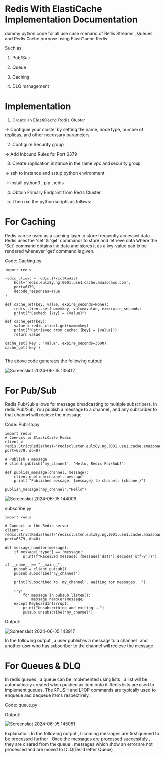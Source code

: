 # Redis With ElastiCache Implementation Documentation

dummy python code for all use case scenario of Redis Streams , Queues and Redis Cache purpose using ElastiCache Redis 

Such as

1. Pub/Sub

2. Queue

3. Caching

4. DLQ management

# Implementation

1. Create an ElastiCache Redis Cluster 

→ Configure your cluster by setting the name, node type, number of replicas, and other necessary parameters.

2. Configure Security group 

→ Add Inbound Rules for Port 6379

3. Create application instance in the same vpc and security group

→ ssh to instance and setup python environment

-> install python3 , pip , redis

4. Obtain Primary Endpoint from Redis Cluster

5. Then run the python scripts as follows: 

# For Caching 

Redis can be used as a caching layer to store frequently accessed data.
Redis uses the 'set' & 'get' commands to store and retrieve data
Where the 'Set' command obtains the data and stores it as a key-value pair to be rendered whenever 'get' command is given.

Code: Caching.py
```
import redis

redis_client = redis.StrictRedis(
    host='redis.eulx8y.ng.0001.use1.cache.amazonaws.com', 
    port=6379, 
    decode_responses=True
)

def cache_set(key, value, expire_seconds=None):
    redis_client.set(name=key, value=value, ex=expire_seconds)
    print(f"Cached: {key} = {value}")

def cache_get(key):
    value = redis_client.get(name=key)
    print(f"Retrieved from cache: {key} = {value}")
    return value

cache_set('key', 'value', expire_seconds=3600)
cache_get('key')
    
```


The above code generates the following output:

![Screenshot 2024-06-05 135412](https://github.com/YashPradhan77/Redis-with-ElastiCache/assets/83752766/c6cabbff-7cf4-4b1d-bc1b-331412277186)

# For Pub/Sub 

Redis Pub/Sub allows for message broadcasting to multiple subscribers.
In redis Pub/Sub, You publish a message to a channel , and any subscriber to that channel will recieve the message

Code: Publish.py 
```
import redis
# Connect to ElastiCache Redis
client = redis.StrictRedis(host='rediscluster.eulx8y.ng.0001.use1.cache.amazonaws.com', port=6379, db=0)

# Publish a message
# client.publish('my_channel', 'Hello, Redis Pub/Sub!')
    
def publish_message(channel, message):
    client.publish(channel, message)
    print(f"Published message: {message} to channel: {channel}")

publish_message("my_channel","Hello")
```

![Screenshot 2024-06-05 144009](https://github.com/YashPradhan77/Redis-with-ElastiCache/assets/83752766/5d30704c-f96c-4954-a584-4c84680acb7b)

subscribe.py
```
import redis

# Connect to the Redis server
client = redis.StrictRedis(host='rediscluster.eulx8y.ng.0001.use1.cache.amazonaws.com', port=6379, db=0)

def message_handler(message):
    if message['type'] == 'message':
        print(f"Received message: {message['data'].decode('utf-8')}")

if __name__ == "__main__":
    pubsub = client.pubsub()
    pubsub.subscribe('my_channel')
    
    print("Subscribed to 'my_channel'. Waiting for messages...")
    
    try:
        for message in pubsub.listen():
            message_handler(message)
    except KeyboardInterrupt:
        print("Unsubscribing and exiting...")
        pubsub.unsubscribe('my_channel')

```
Output:

![Screenshot 2024-06-05 143917](https://github.com/YashPradhan77/Redis-with-ElastiCache/assets/83752766/4624ff52-d906-43a7-a346-aa5a35b8b537)

In the following output , a user publishes a message to a channel , and another user who has subscriber to the channel will recieve the message

# For Queues & DLQ
In redis queues , a queue can be implemented using lists , a list will be automatically created when pushed an item onto it.
Redis lists are used to implement queues. The RPUSH and LPOP commands are typically used to enqueue and dequeue items respectively.

Code: queue.py 

Output:

![Screenshot 2024-06-05 145051](https://github.com/YashPradhan77/Redis-with-ElastiCache/assets/83752766/1f264271-63ca-4dab-a791-e0e2023b07e3)

Explanation:
In the following output , Incoming messages are first queued to be processed further . Once the messages are processed successfuly  , they are cleared from the queue . messages which show an error are not processed and are moved to DLQ(Dead letter Queue)
